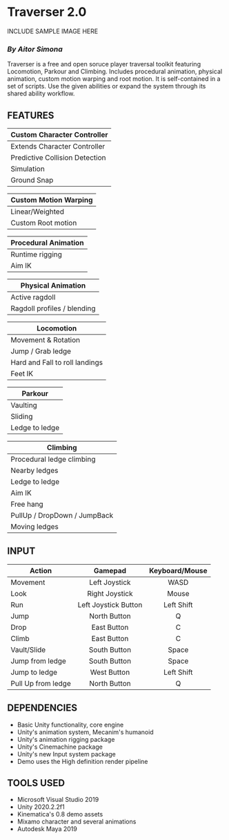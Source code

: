 # Traverser 2.0

INCLUDE SAMPLE IMAGE HERE

### *By Aitor Simona*

Traverser is a free and open soruce player traversal toolkit featuring Locomotion, Parkour and Climbing. 
Includes procedural animation, physical animation, custom motion warping and root motion. 
It is self-contained in a set of scripts. Use the given abilities or expand the system 
through its shared ability workflow.

## FEATURES 

| Custom Character Controller|
| ------------- |
| Extends Character Controller | 
| Predictive Collision Detection |
| Simulation |
| Ground Snap |

| Custom Motion Warping|
| ------------- |
| Linear/Weighted | 
| Custom Root motion|

| Procedural Animation |
| ------------- |
| Runtime rigging | 
| Aim IK |

| Physical Animation |
| ------------- |
| Active ragdoll | 
| Ragdoll profiles / blending |

| Locomotion |
| ------------- |
| Movement & Rotation | 
| Jump / Grab ledge |
| Hard and Fall to roll landings |
| Feet IK |

| Parkour |
| ------------- |
| Vaulting | 
| Sliding |
| Ledge to ledge |

| Climbing |
| ------------- |
| Procedural ledge climbing | 
| Nearby ledges |
| Ledge to ledge |
| Aim IK |
| Free hang |
| PullUp / DropDown / JumpBack |
| Moving ledges |

## INPUT

| Action        | Gamepad       | Keyboard/Mouse |
| ------------- |:-------------:|:-------------:|
| Movement      | Left Joystick |      WASD     |
| Look          | Right Joystick|     Mouse     |
| Run           | Left Joystick Button | Left Shift  |
| Jump          | North Button  | Q |
| Drop          | East Button | C  |
| Climb         | East Button | C  |
| Vault/Slide   | South Button | Space  |
| Jump from ledge | South Button | Space  |
| Jump to ledge   | West Button | Left Shift  |
| Pull Up from ledge   | North Button | Q |

## DEPENDENCIES

- Basic Unity functionality, core engine
- Unity's animation system, Mecanim's humanoid
- Unity's animation rigging package
- Unity's Cinemachine package
- Unity's new Input system package
- Demo uses the High definition render pipeline

## TOOLS USED

- Microsoft Visual Studio 2019
- Unity 2020.2.2f1
- Kinematica's 0.8 demo assets
- Mixamo character and several animations
- Autodesk Maya 2019
